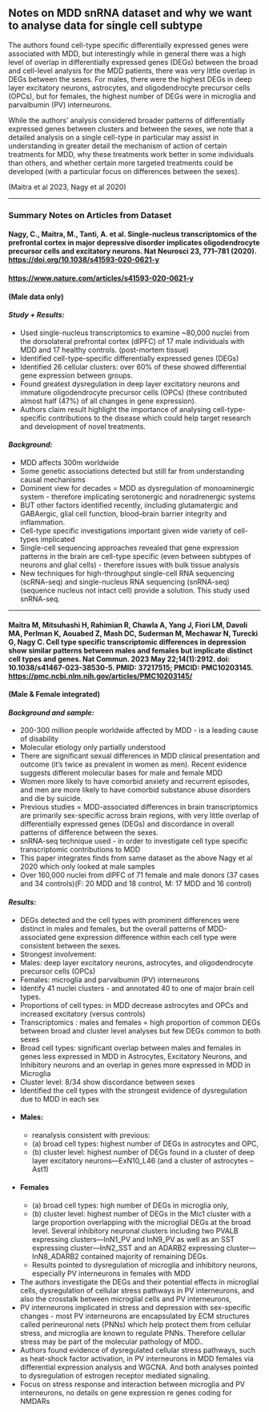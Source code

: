 ## Notes on MDD snRNA dataset and why we want to analyse data for single cell subtype

The authors found cell-type specific differentially expressed genes were associated with MDD, but interestingly while in general there was a high level of overlap in differentially expressed genes (DEGs) between the broad and cell-level analysis for the MDD patients, there was very little overlap in DEGs between the sexes. For males, there were the highest DEGs in deep layer excitatory neurons, astrocytes, and oligodendrocyte precursor cells (OPCs), but for females, the highest number of DEGs were in microglia and parvalbumin (PV) interneurons.

While the authors’ analysis considered broader patterns of differentially expressed genes between clusters and between the sexes, we note that a detailed analysis on a single cell-type in particular may assist in understanding in greater detail the mechanism of action of certain treatments for MDD, why these treatments work better in some individuals than others, and whether certain more targeted treatments could be developed (with a particular focus on differences between the sexes).

(Maitra et al 2023, Nagy et al 2020)

--- 

### Summary Notes on Articles from Dataset

#### Nagy, C., Maitra, M., Tanti, A. et al. Single-nucleus transcriptomics of the prefrontal cortex in major depressive disorder implicates oligodendrocyte precursor cells and excitatory neurons. Nat Neurosci 23, 771–781 (2020). https://doi.org/10.1038/s41593-020-0621-y
#### https://www.nature.com/articles/s41593-020-0621-y 
#### (Male data only)

#### _Study + Results:_

* Used single-nucleus transcriptomics to examine ~80,000 nuclei from the dorsolateral prefrontal cortex (dlPFC) of 17 male individuals with MDD and 17 healthy controls. (post-mortem tissue)
* Identified cell-type-specific differentially expressed genes (DEGs)
* Identified 26 cellular clusters: over 60% of these showed differential gene expression between groups.
* Found greatest dysregulation in deep layer excitatory neurons and immature oligodendrocyte precursor cells (OPCs) (these contributed almost half (47%) of all changes in gene expression). 
* Authors claim result highlight the importance of analysing cell-type-specific contributions to the disease which could help target research and development of novel treatments.
#### _Background:_
* MDD affects 300m worldwide
* Some genetic associations detected but still far from understanding causal mechanisms 
* Dominent view for decades = MDD as dysregulation of monoaminergic system - therefore implicating serotonergic and noradrenergic systems
* BUT other factors identified recently, iincluding glutamatergic and GABAergic, glial cell function, blood–brain barrier integrity and inflammation.
* Cell-type specific investigations important given wide variety of cell-types implicated
* Single-cell sequencing approaches revealed that gene expression patterns in the brain are cell-type specific (even between subtypes of neurons and glial cells) - therefore issues with bulk tissue analysis
* New techniques for high-throughput single-cell RNA sequencing (scRNA-seq) and single-nucleus RNA sequencing (snRNA-seq) (sequence nucleus not intact cell) provide a solution. This study used snRNA-seq.

---

#### Maitra M, Mitsuhashi H, Rahimian R, Chawla A, Yang J, Fiori LM, Davoli MA, Perlman K, Aouabed Z, Mash DC, Suderman M, Mechawar N, Turecki G, Nagy C. Cell type specific transcriptomic differences in depression show similar patterns between males and females but implicate distinct cell types and genes. Nat Commun. 2023 May 22;14(1):2912. doi: 10.1038/s41467-023-38530-5. PMID: 37217515; PMCID: PMC10203145. https://pmc.ncbi.nlm.nih.gov/articles/PMC10203145/ 
#### (Male & Female integrated)

#### _Background and sample:_

* 200-300 million people worldwide affected by MDD - is a leading cause of disability
* Molecular etiology only partially understood
* There are significant sexual differences in MDD clinical presentation and outcome (it’s twice as prevalent in women as men). Recent evidence suggests different molecular bases for male and female MDD
* Women more likely to have comorbid anxiety and recurrent episodes, and men are more likely to have comorbid substance abuse disorders and die by suicide.
* Previous studies = MDD-associated differences in brain transcriptomics are primarily sex-specific across brain regions, with very little overlap of differentially expressed genes (DEGs) and discordance in overall patterns of difference between the sexes.
* snRNA-seq technique used - in order to investigate cell type specific transcriptomic contributions to MDD 
* This paper integrates finds from same dataset as the above Nagy et al 2020 which only looked at male samples
* Over 160,000 nuclei from dlPFC of 71 female and male donors (37 cases and 34 controls)(F: 20 MDD and 18 control, M: 17 MDD and 16 control)

#### _Results:_

* DEGs detected and the cell types with prominent differences were distinct in males and females, but the overall patterns of MDD-associated gene expression difference within each cell type were consistent between the sexes. 
* Strongest involvement:
* Males: deep layer excitatory neurons, astrocytes, and oligodendrocyte precursor cells (OPCs)
* Females: microglia and parvalbumin (PV) interneurons
* Identify 41 nuclei clusters - and annotated 40 to one of major brain cell types.
* Proportions of cell types: in MDD decrease astrocytes and OPCs and increased excitatory (versus controls)
* Transcriptomics : males and females = high proportion of common DEGs between broad and cluster level analyses but few DEGs common to both sexes
* Broad cell types: significant overlap between males and females in genes less expressed in MDD in Astrocytes, Excitatory Neurons, and Inhibitory neurons and an overlap in genes more expressed in MDD in Microglia
* Cluster level: 8/34 show discordance between sexes
* Identified the cell types with the strongest evidence of dysregulation due to MDD in each sex
* #### Males:
    * reanalysis consistent with previous: 
    * (a)  broad cell types: highest number of DEGs in astrocytes and OPC,
    * (b) cluster level: highest number of DEGs found in a cluster of deep layer excitatory neurons—ExN10_L46 (and a cluster of astrocytes – Ast1)
* #### Females
    * (a) broad cell types: high number of DEGs in microglia only, 
    * (b) cluster level: highest number of DEGs in the Mic1 cluster with a large proportion overlapping with the microglial DEGs at the broad level. Several inhibitory neuronal clusters including two PVALB expressing clusters—InN1_PV and InN9_PV as well as an SST expressing cluster—InN2_SST and an ADARB2 expressing cluster—InN8_ADARB2 contained majority of remaining DEGs.
    * Results pointed to dysregulation of microglia and inhibitory neurons, especially PV interneurons in females with MDD 
* The authors investigate the DEGs and their potential effects in microglial cells, dysregulation of cellular stress pathways in PV interneurons,  and also the crosstalk between microglial cells and PV interneurons, 
* PV interneurons implicated in stress and depression with sex-specific changes - most PV interneurons are encapsulated by ECM structures called perineuronal nets (PNNs) which help protect them from cellular stress, and microglia are known to regulate PNNs. Therefore cellular stress may be part of the molecular pathology of MDD..
* Authors found evidence of dysregulated cellular stress pathways, such as heat-shock factor activation, in PV interneurons in MDD females via differential expression analysis and WGCNA. And both analyses pointed to dysregulation of estrogen receptor mediated signaling. 
* Focus on stress response and interaction between microglia and PV interneurons, no details on gene expression re genes coding for NMDARs

